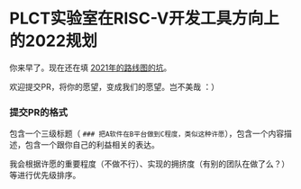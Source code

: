 # PLCT实验室在RISC-V开发工具方向上的2022规划

你来早了。现在还在填 [2021年的路线图的坑](PLCT-Roadmap-2021.md)。

欢迎提交PR，将你的愿望，变成我们的愿望。岂不美哉 ：）

### 提交PR的格式

包含一个三级标题（ `### 把A软件在B平台做到C程度，类似这种许愿`），包含一个内容描述，包含一个跟你自己的利益相关的表达。

我会根据许愿的重要程度（不做不行）、实现的拥挤度（有别的团队在做了么？）等进行优先级排序。

